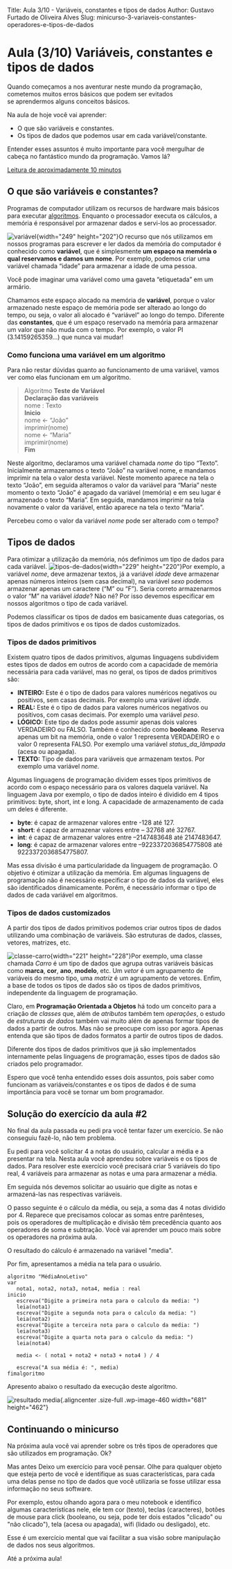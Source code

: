 Title: Aula 3/10 - Variáveis, constantes e tipos de dados
Author: Gustavo Furtado de Oliveira Alves
Slug: minicurso-3-variaveis-constantes-operadores-e-tipos-de-dados

Aula (3/10) Variáveis, constantes e tipos de dados
==================================================

Quando começamos a nos aventurar neste mundo da programação, cometemos
muitos erros básicos que podem ser evitados se aprendermos alguns
conceitos básicos.

Na aula de hoje você vai aprender:

-   O que são variáveis e constantes.
-   Os tipos de dados que podemos usar em cada variável/constante.

Entender esses assuntos é muito importante para você mergulhar de cabeça
no fantástico mundo da programação. Vamos lá?

<span style="text-decoration: underline;">Leitura de aproximadamente 10
minutos</span>

O que são variáveis e constantes?
---------------------------------

Programas de computador utilizam os recursos de hardware mais básicos
para executar
[algoritmos](http://www.dicasdeprogramacao.com.br/o-que-e-algoritmo/ "O que é Algoritmo?").
Enquanto o processador executa os cálculos, a memória é responsável por
armazenar dados e servi-los ao processador.

![variável](http://www.dicasdeprogramacao.com.br/minicurso-logica-de-programacao/wp-content/uploads/2015/05/variável.jpg){width="249"
height="202"}O recurso que nós utilizamos em nossos programas para
escrever e ler dados da memória do computador é conhecido como
**variável**, que é simplesmente **um espaço na memória o qual
reservamos e damos um nome**. Por exemplo, podemos criar uma variável
chamada “idade” para armazenar a idade de uma pessoa.

Você pode imaginar uma variável como uma gaveta “etiquetada” em um
armário.

Chamamos este espaço alocado na memória de **variável**, porque o valor
armazenado neste espaço de memória pode ser alterado ao longo do tempo,
ou seja, o valor ali alocado é “variável” ao longo do tempo. Diferente
das **constantes**, que é um espaço reservado na memória para armazenar
um valor que não muda com o tempo. Por exemplo, o valor PI
(3.14159265359…) que nunca vai mudar!

### Como funciona uma variável em um algoritmo

Para não restar dúvidas quanto ao funcionamento de uma variável, vamos
ver como elas funcionam em um algoritmo.

> Algoritmo **Teste de Variável\
> Declaração das variáveis**\
> nome : Texto\
> **Inicio**\
> nome &lt;- “João”\
> imprimir(nome)\
> nome &lt;- “Maria”\
> imprimir(nome)\
> **Fim**

Neste algoritmo, declaramos uma variável chamada *nome* do tipo “Texto”.
Inicialmente armazenamos o texto “João” na variável nome, e mandamos
imprimir na tela o valor desta variável. Neste momento aparece na tela o
texto “João”, em seguida alteramos o valor da variável para “Maria”
neste momento o texto “João” é apagado da variável (memória) e em seu
lugar é armazenado o texto “Maria”. Em seguida, mandamos imprimir na
tela novamente o valor da variável, então aparece na tela o texto
“Maria”.

Percebeu como o valor da variável *nome* pode ser alterado com o tempo?

Tipos de dados
--------------

Para otimizar a utilização da memória, nós definimos um tipo de dados
para cada variável.
![tipos-de-dados](http://www.dicasdeprogramacao.com.br/minicurso-logica-de-programacao/wp-content/uploads/2015/05/tipos-de-dados.jpg){width="229"
height="220"}Por exemplo, a variável *nome*, deve armazenar textos, já a
variável *idade* deve armazenar apenas números inteiros (sem casa
decimal), na variável *sexo* podemos armazenar apenas um caractere (“M”
ou “F”). Seria correto armazenarmos o valor “M” na variável *idade*? Não
né? Por isso devemos especificar em nossos algoritmos o tipo de cada
variável.

Podemos classificar os tipos de dados em basicamente duas categorias, os
tipos de dados primitivos e os tipos de dados customizados.

### Tipos de dados primitivos

Existem quatro tipos de dados primitivos, algumas linguagens subdividem
estes tipos de dados em outros de acordo com a capacidade de memória
necessária para cada variável, mas no geral, os tipos de dados
primitivos são:

-   **INTEIRO:** Este é o tipo de dados para valores numéricos negativos
    ou positivos, sem casas decimais. Por exemplo uma variável *idade*.
-   **REAL:** Este é o tipo de dados para valores numéricos negativos ou
    positivos, com casas decimais. Por exemplo uma variável *peso*.
-   **LÓGICO:** Este tipo de dados pode assumir apenas dois valores
    VERDADEIRO ou FALSO. Também é conhecido como **booleano**. Reserva
    apenas um bit na memória, onde o valor 1 representa VERDADEIRO e o
    valor 0 representa FALSO. Por exemplo uma variável
    *status\_da\_lâmpada* (acesa ou apagada).
-   **TEXTO:** Tipo de dados para variáveis que armazenam textos. Por
    exemplo uma variável *nome*.

Algumas linguagens de programação dividem esses tipos primitivos de
acordo com o espaço necessário para os valores daquela variável. Na
linguagem Java por exemplo, o tipo de dados inteiro é dividido em 4
tipos primitivos: byte, short, int e long. A capacidade de armazenamento
de cada um deles é diferente.

-   **byte**: é capaz de armazenar valores entre -128 até 127.
-   **short**: é capaz de armazenar valores entre – 32768 até 32767.
-   **int**: é capaz de armazenar valores entre –2147483648
    até 2147483647.
-   **long**: é capaz de armazenar valores entre –9223372036854775808
    até 9223372036854775807.

Mas essa divisão é uma particularidade da linguagem de programação. O
objetivo é otimizar a utilização da memória. Em algumas linguagens de
programação não é necessário especificar o tipo de dados da variável,
eles são identificados dinamicamente. Porém, é necessário informar o
tipo de dados de cada variável em algoritmos.

### Tipos de dados customizados

A partir dos tipos de dados primitivos podemos criar outros tipos de
dados utilizando uma combinação de variáveis. São estruturas de dados,
classes, vetores, matrizes, etc.

![classe-carro](http://www.dicasdeprogramacao.com.br/minicurso-logica-de-programacao/wp-content/uploads/2015/05/classe-carro.jpg){width="221"
height="228"}Por exemplo, uma classe chamada *Carro* é um tipo de dados
que agrupa outras variáveis básicas como **marca**, **cor**, **ano**,
**modelo**, etc. Um *vetor* é um agrupamento de variáveis do mesmo tipo,
uma *matriz* é um agrupamento de vetores. Enfim, a base de todos os
tipos de dados são os tipos de dados primitivos, independente da
linguagem de programação.

Claro, em **Programação Orientada a Objetos** há todo um conceito para a
criação de *classes* que, além de *atributos* também tem *operações*, o
estudo de *estruturas de dados* também vai muito além de apenas formar
tipos de dados a partir de outros. Mas não se preocupe com isso por
agora. Apenas entenda que são tipos de dados formatos a partir de outros
tipos de dados.

Diferente dos tipos de dados primitivos que já são implementados
internamente pelas linguagens de programação, esses tipos de dados são
criados pelo programador.

Espero que você tenha entendido esses dois assuntos, pois saber como
funcionam as variáveis/constantes e os tipos de dados é de suma
importância para você se tornar um bom programador.

Solução do exercício da aula \#2
--------------------------------

No final da aula passada eu pedi pra você tentar fazer um exercício. Se
não conseguiu fazê-lo, não tem problema.

Eu pedi para você solicitar 4 a notas do usuário, calcular a média e a
presentar na tela. Nesta aula você aprendeu sobre variáveis e os tipos
de dados. Para resolver este exercício você precisará criar 5 variáveis
do tipo real, 4 variáveis para armazenar as notas e uma para armazenar a
média.

Em seguida nós devemos solicitar ao usuário que digite as notas e
armazená-las nas respectivas variáveis.

O passo seguinte é o cálculo da média, ou seja, a soma das 4 notas
dividido por 4. Reparece que precisamos colocar as somas entre
parênteses, pois os operadores de multiplicação e divisão têm
precedência quanto aos operadores de soma e subtração. Você vai aprender
um pouco mais sobre os operadores na próxima aula.

O resultado do cálculo é armazenado na variável "media".

Por fim, apresentamos a média na tela para o usuário.

``` {.lang:default .decode:true}
algoritmo "MédiaAnoLetivo"
var
   nota1, nota2, nota3, nota4, media : real
inicio
   escreva("Digite a primeira nota para o calculo da media: ")
   leia(nota1)
   escreva("Digite a segunda nota para o calculo da media: ")
   leia(nota2)
   escreva("Digite a terceira nota para o calculo da media: ")
   leia(nota3)
   escreva("Digite a quarta nota para o calculo da media: ")
   leia(nota4)

   media <- ( nota1 + nota2 + nota3 + nota4 ) / 4

   escreva("A sua média é: ", media)
fimalgoritmo
```

Apresento abaixo o resultado da execução deste algoritmo.

![resultado
media](http://www.dicasdeprogramacao.com.br/minicurso-logica-de-programacao/wp-content/uploads/2015/05/resultado-media.png){.aligncenter
.size-full .wp-image-460 width="681" height="462"}

Continuando o minicurso
-----------------------

Na próxima aula você vai aprender sobre os três tipos de operadores que
são utilizados em programação. Ok?

Mas antes Deixo um exercício para você pensar. Olhe para qualquer objeto
que esteja perto de você e identifique as suas características, para
cada uma delas pense no tipo de dados que você utilizaria se fosse
utilizar essa informação no seus software.

Por exemplo, estou olhando agora para o meu notebook e identifico
algumas características nele, ele tem cor (texto), teclas (caracteres),
botões de mouse para click (booleano, ou seja, pode ter dois estados
"clicado" ou "não clicado"), tela (acesa ou apagada), wifi (lidado ou
desligado), etc.

Esse é um exercício mental que vai facilitar a sua visão sobre
manipulação de dados nos seus algoritmos.

Até a próxima aula!
